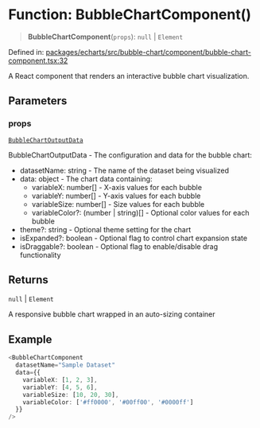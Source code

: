 # Function: BubbleChartComponent()

> **BubbleChartComponent**(`props`): `null` \| `Element`

Defined in: [packages/echarts/src/bubble-chart/component/bubble-chart-component.tsx:32](https://github.com/GeoDaCenter/openassistant/blob/ae6e39c15b60e7a98a21d90a5bbeff5dc44c1295/packages/echarts/src/bubble-chart/component/bubble-chart-component.tsx#L32)

A React component that renders an interactive bubble chart visualization.

## Parameters

### props

[`BubbleChartOutputData`](../type-aliases/BubbleChartOutputData.md)

BubbleChartOutputData - The configuration and data for the bubble chart:
  - datasetName: string - The name of the dataset being visualized
  - data: object - The chart data containing:
    - variableX: number[] - X-axis values for each bubble
    - variableY: number[] - Y-axis values for each bubble
    - variableSize: number[] - Size values for each bubble
    - variableColor?: (number | string)[] - Optional color values for each bubble
  - theme?: string - Optional theme setting for the chart
  - isExpanded?: boolean - Optional flag to control chart expansion state
  - isDraggable?: boolean - Optional flag to enable/disable drag functionality

## Returns

`null` \| `Element`

A responsive bubble chart wrapped in an auto-sizing container

## Example

```ts
<BubbleChartComponent
  datasetName="Sample Dataset"
  data={{
    variableX: [1, 2, 3],
    variableY: [4, 5, 6],
    variableSize: [10, 20, 30],
    variableColor: ['#ff0000', '#00ff00', '#0000ff']
  }}
/>
```

